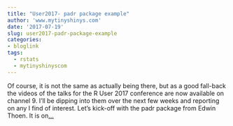 ```yaml
---
title: "User2017- padr package example"
author: 'www.mytinyshinys.com'
date: '2017-07-19'
slug: user2017-padr-package-example
categories:
- bloglink
tags:
  - rstats
  - mytinyshinyscom
---
```


Of course, it is not the same as actually being there, but as a good fall-back the videos of the talks for the R User 2017 conference are now available on channel 9. I’ll be dipping into them over the next few weeks and reporting on any I find of interest. Let’s kick-off with the padr package from Edwin Thoen. It is on[... <i class="fas fa-external-link-alt"></i>](https://www.mytinyshinys.com/2017/07/19/user2017-padr/)

